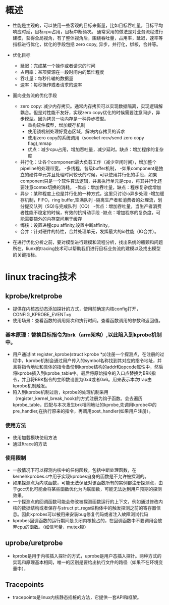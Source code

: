 # 概述
* 性能是主观的，可以使用一些客观的目标来衡量，比如目标吞吐量，目标平均响应时延，目标cpu占用，目标中断频次。 通常采用的做法是对业务流程进行建模，获得全局视角，有了整体视角后，围绕吞吐量，占用率，延迟，速率等指标进行优化，优化的手段包括 zero copy, 异步，并行化，绑核，合并等。

*  优化目标
    - 延迟：完成某一个操作或者请求的时间
    - 占用率：某项资源在一段时间内的繁忙程度
    - 吞吐量：每秒传输的数据量
    - 速率：每秒操作或者请求的速率

* 面向业务流的优化手段
    - zero copy: 减少内存拷贝。通常内存拷贝可以实现数据隔离，实现逻辑解耦合。但是对性能不友好，实现zero copy优化的时候需要注意同步，异步模型。因为拷贝一块内存是一种异步模型。
        - 重构软件模型，增加缓存机制
        - 使用锁机制处理好竞态区域，解决内存拷贝的诉求
        - 使用zero copy的系统调用（soceket recv/send zero copy flag),mmap
        - 优点：减少cpu占用，增加吞吐量，减少延时。缺点：增加程序的复杂度
    - 并行化：让各个component最大负载工作（减少空闲时间），增加整个pipeline的处理带宽。
        -多线程，各级buffer机制，
        -如果component是独立的硬件单元并且处理时间较长的时候，可以使用并行化的手段，如果component只是一个软件算法逻辑，并且执行单元是cpu，将其并行化还要注意contex切换的消耗。
        -优点：增加吞吐量，缺点：程序复杂度增加
    - 异步：某种程度上也是并行化的一种方式，这里只讨论io异步处理
        -增加缓存机制，FIFO，ring buffer,空满队列
        -隔离生产者和消费者的处理流，划分提交队列（SQ)与完成队列（CQ）
        -优点：增加吞吐量，当生产者消费者性能不稳定的时候，有效的抗抖动手段
        -缺点：增加程序的复杂度，可能需要额外的内存空间用于缓存
    - 绑核：设置进程cpu affinity,设置中断affinity。
    - 合并：针对硬件的特性，合并处理单元，发挥最大的io性能（IO合并）。
    
* 在进行优化分析之前，要对模型进行建模和流程分析，找出系统的瓶颈和问题所在，liunx的tracing技术可以帮助我们进行目标业务流的建模以及找出模型的关键指标。

# linux tracing技术

## kprobe/kretprobe
* 提供在内核态动态添加探针的方式，使用前确定内核config打开，CONFIG_KPROBE_EVENT=y
* 使用场景：查看函数的调用频次和执行时间。查看函数调用的参数和返回值。

### 基本原理：替换目标指令为brk（arm架构）,以此陷入到kprobe机制中。
* 用户通过int register_kprobe(struct kprobe \*p)注册一个探测点，在注册的过程中，kprobe机制会通过用户传入的symbol名称找到其对应的指令地址，并且将指令地址和具体的指令备份到kprobe结构的addr和opcode属性中，然后将kprobe插入到kprobe_table中。最后将原始指令的入口点替换为BRK指令，并且将BRK指令的立即数设置为0x4或者0x6。用来表示本次trap由kprobe机制触发。
* 陷入到kprobe机制过后，kprobe的处理机制采用（register_kernel_break_hook)的方式注册为钩子函数。会去遍历kprobe_table，匹配与本次发生brk相同地址的kprobe,先调用kprobe中的pre_handler,在执行原来的指令，再调用post_handler(如果用户注册）。
### 使用方法
* 使用加载模块使用方法
* 通过ftrace的方法
### 使用限制
* 一般情况下可以探测内核中的任何函数，包括中断处理函数，在kernel/kprobes.c中用于实现kprobes自身的函数是不允许被探测的。
* 如果探测点为内联函数，可能无法保证对该函数所有的实例都注册探测点，由于gcc优化可能会将某些函数优化为内联函数，可能无法达到用户预期的探测效果。
* 一个探测点的回调函数可能会修改被探测函数运行的上下文，例如通过修改内核的数据结构或者保存与struct pt_regs结构体中的触发探测之前的寄存器信息。因此kprobes可以被用来安装bug修复代码或者注入故障测试代码
* kprobes回调函数的运行期间是关闭内核抢占的，在回调函数中不要调用会放弃cpu的函数。（如信号量，mutex锁）

## uprobe/uretprobe
* kprobe是用于内核插入探针的方式，uprobe是用户态插入探针。两种方式的实现和原理基本相同，唯一的区别是要给出执行文件的路径（如果不在环境变量中），

## Tracepoints
* tracepoints是linux内核静态插桩的方法，它提供一套API和框架。

